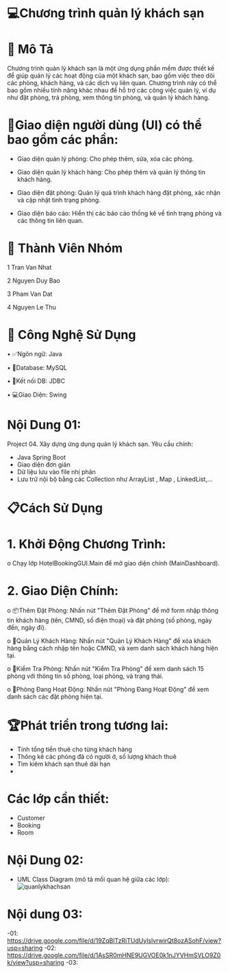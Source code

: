 
# 💻Chương trình quản lý khách sạn

# 📖 Mô Tả
Chương trình quản lý khách sạn là một ứng dụng phần mềm được thiết kế để giúp quản lý các hoạt động của một khách sạn, bao gồm việc theo dõi các phòng, khách hàng, và các dịch vụ liên quan. Chương trình này có thể bao gồm nhiều tính năng khác nhau để hỗ trợ các công việc quản lý, ví dụ như đặt phòng, trả phòng, xem thông tin phòng, và quản lý khách hàng.


# 📌Giao diện người dùng (UI) có thể bao gồm các phần:

- Giao diện quản lý phòng: Cho phép thêm, sửa, xóa các phòng.

- Giao diện quản lý khách hàng: Cho phép thêm và quản lý thông tin khách hàng.

- Giao diện đặt phòng: Quản lý quá trình khách hàng đặt phòng, xác nhận và cập nhật tình trạng phòng.

- Giao diện báo cáo: Hiển thị các báo cáo thống kê về tình trạng phòng và các thông tin liên quan.




# 👥 Thành Viên Nhóm
1 Tran Van Nhat

2	Nguyen Duy Bao

3	Pham Van Dat

4	Nguyen Le Thu



# 🚀 Công Nghệ Sử Dụng

•	✅Ngôn ngữ: Java

•	💾Database: MySQL

• 🔌Kết nối DB: JDBC

•	💻Giao Diện: Swing



# Nội Dung 01: 
Project 04. Xây dựng ứng dụng quản lý khách sạn.
Yêu cầu chính:
- Java Spring Boot
- Giao diện đơn giản
- Dữ liệu lưu vào file nhị phân
- Lưu trữ nội bộ bằng các Collection như ArrayList , Map , LinkedList,...

  
# 📋Cách Sử Dụng
# 1.	Khởi Động Chương Trình:

o	Chạy lớp HotelBookingGUI.Main để mở giao diện chính (MainDashboard).

# 2.	Giao Diện Chính:
o	📦Thêm Đặt Phòng: Nhấn nút "Thêm Đặt Phòng" để mở form nhập thông tin khách hàng (tên, CMND, số điện thoại) và đặt phòng (số phòng, ngày đến, ngày đi).

o	👤Quản Lý Khách Hàng: Nhấn nút "Quản Lý Khách Hàng" để xóa khách hàng bằng cách nhập tên hoặc CMND, và xem danh sách khách hàng hiện tại.

o	🧾Kiểm Tra Phòng: Nhấn nút "Kiểm Tra Phòng" để xem danh sách 15 phòng với thông tin số phòng, loại phòng, và trạng thái.

o	🧱Phòng Đang Hoạt Động: Nhấn nút "Phòng Đang Hoạt Động" để xem danh sách các đặt phòng hiện tại.


# 🏆Phát triển trong tương lai:
- Tính tổng tiền thuê cho từng khách hàng
- Thông kê các phòng đã có người ở, số lượng khách thuê
- Tìm kiêm khách sạn thuê dài hạn
- 
# Các lớp cần thiết:
- Customer
- Booking
- Room
# Nội Dung 02:
- UML Class Diagram (mô tả mối quan hệ giữa các lớp):
![quanlykhachsan](https://github.com/user-attachments/assets/32a6823a-1911-4461-b014-6c90dadbf1f8)

# Nội dung 03:
-01:
https://drive.google.com/file/d/19ZqBlTzRiTUdUylslvrwirQt8ozASohF/view?usp=sharing
-02:
https://drive.google.com/file/d/1AsSR0mHNE9UGVOE0k1nJYVHmSVLO9Z0k/view?usp=sharing
-03:



